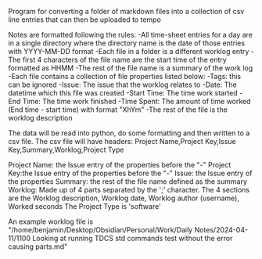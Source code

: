 Program for converting a folder of markdown files into a collection of csv line entries that can
 then be uploaded to tempo

Notes are formatted following the rules: 
    -All time-sheet entries for a day are in a single directory where the directory name is the date of those entries with YYYY-MM-DD format
    -Each file in a folder is a different worklog entry
    -The first 4 characters of the file name are the start time of the entry formatted as HHMM
    -The rest of the file name is a summary of the work log
    -Each file contains a collection of file properties listed below:
        -Tags: this can be ignored
        -Issue: The issue that the worklog relates to 
        -Date: The datetime which this file was created
        -Start Time: The time work started
        -End Time: The time work finished
        -Time Spent: The amount of time worked (End time - start time) with format "XhYm"
        -The rest of the file is the worklog description

The data will be read into python, do some formatting and then written to a csv file. 
The csv file will have headers: Project Name,Project Key,Issue Key,Summary,Worklog,Project Type

Project Name: the Issue entry of the properties before the "-"
Project Key:the Issue entry of the properties before the "-"
Issue: the Issue entry of the properties
Summary: the rest of the file name defined as the summary
Worklog: Made up of 4 parts separated by the ';' character. 
        The 4 sections are the Worklog description, Worklog date, Worklog author (username), Worked seconds 
The Project Type is 'software'


An example worklog file is "/home/benjamin/Desktop/Obsidian/Personal/Work/Daily Notes/2024-04-11/1100 Looking at running TDCS std commands test without the error causing parts.md"
